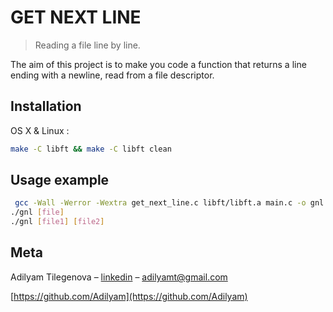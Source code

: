 # GET NEXT LINE
> Reading a file line by line.

The aim of this project is to make you code a function that returns a line
ending with a newline, read from a file descriptor.


## Installation

OS X & Linux :

```sh
make -C libft && make -C libft clean
```

## Usage example

```sh
 gcc -Wall -Werror -Wextra get_next_line.c libft/libft.a main.c -o gnl
./gnl [file]
./gnl [file1] [file2]
```

## Meta

Adilyam Tilegenova – [linkedin](https://www.linkedin.com/in/adilyam-tilegenova-5b3180148/) – adilyamt@gmail.com

[https://github.com/Adilyam](https://github.com/Adilyam)

